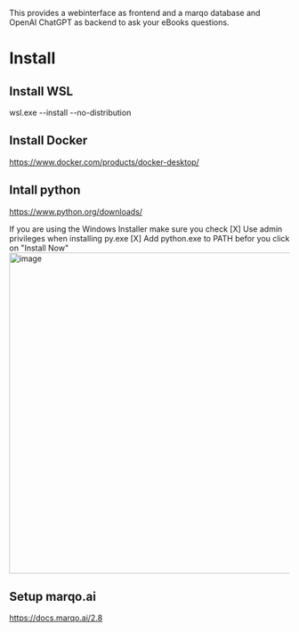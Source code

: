 This provides a webinterface as frontend and a marqo database and OpenAI ChatGPT as backend to ask your eBooks questions.


# Install

## Install WSL
wsl.exe --install --no-distribution

## Install Docker
https://www.docker.com/products/docker-desktop/

## Intall python
https://www.python.org/downloads/

If you are using the Windows Installer make sure you check 
[X] Use admin privileges when installing py.exe
[X] Add python.exe to PATH
befor you click on "Install Now"
<img width="576" alt="image" src="https://github.com/OneEyedBlackCatDevelopment/AksYourBooks/assets/173571148/dc7b9373-475d-499f-ba9c-b01893da2396">

 
## Setup marqo.ai
https://docs.marqo.ai/2.8


